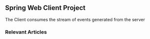 ## Spring Web Client Project

The Client consumes the stream of events generated from the server

### Relevant Articles